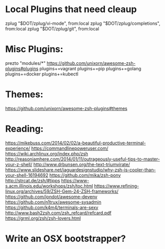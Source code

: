 # Local Plugins that need cleaup #
zplug "$DOT/zplug/vi-mode", from:local
zplug "$DOT/zplug/completions", from:local
zplug "$DOT/zplug/git", from:local

# Misc Plugins: #
prezto "modules/*"
https://github.com/unixorn/awesome-zsh-plugins#plugins
plugins+=vagrant
plugins+=pip
plugins+=golang
plugins+=docker
plugins+=kubectl

# Themes: #
https://github.com/unixorn/awesome-zsh-plugins#themes

# Reading: #
https://mikebuss.com/2014/02/02/a-beautiful-productive-terminal-experience/
https://commandlinepoweruser.com/
https://wiki.archlinux.org/index.php/zsh
http://reasoniamhere.com/2014/01/11/outrageously-useful-tips-to-master-your-z-shell/
http://www.drbunsen.org/the-text-triumvirate/
https://www.slideshare.net/jaguardesignstudio/why-zsh-is-cooler-than-your-shell-16194692
https://github.com/mika/zsh-pony
http://strcat.de/zsh/#tipps
https://www-s.acm.illinois.edu/workshops/zsh/toc.html
https://www.refining-linux.org/archives/59/ZSH-Gem-24-ZSH-frameworks/
https://github.com/jondot/awesome-devenv
https://github.com/n1trux/awesome-sysadmin
https://github.com/k4m4/terminals-are-sexy
http://www.bash2zsh.com/zsh_refcard/refcard.pdf
https://grml.org/zsh/zsh-lovers.html

# Write an OSX bootstrapper? #
